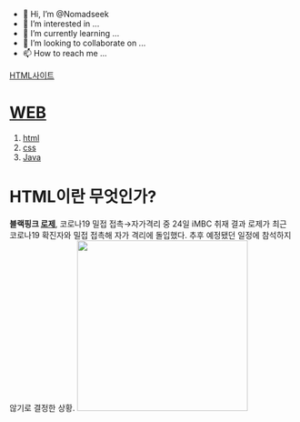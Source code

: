 - 👋 Hi, I’m @Nomadseek
- 👀 I’m interested in ...
- 🌱 I’m currently learning ...
- 💞️ I’m looking to collaborate on ...
- 📫 How to reach me ...

<!---
Nomadseek/Nomadseek is a ✨ special ✨ repository because its `README.md` (this file) appears on your GitHub profile.
You can click the Preview link to take a look at your changes.
--->
<!doctype html>
<html></html>
<head>
<title>WEB1 - html</title>
<meta charset="utf-8">
</head>

<a href="https://blog.naver.com/so2eej/222328690031">HTML사이트</a>

<body>
<h1><a href="index.html">WEB </h1>
<ol>
    <li><a href="1.html">html</a></li>
    <li><a href="2.html">css</a></li>
    <li><a href="3.html">Java</a></li>
</ol>
<h1>HTML이란 무엇인가?</h1>
<strong>블랙핑크 <u>로제</u></strong>, 코로나19 밀접 접촉→자가격리 중
24일 iMBC 취재 결과 로제가 최근 코로나19 확진자와 밀접 접촉해 자가 격리에 돌입했다. 추후 예정됐던 일정에 참석하지 않기로 결정한 상황.

<img src="web1.jpg" width="300">
</body>
